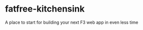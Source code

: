 fatfree-kitchensink
===================

A place to start for building your next F3 web app in even less time
